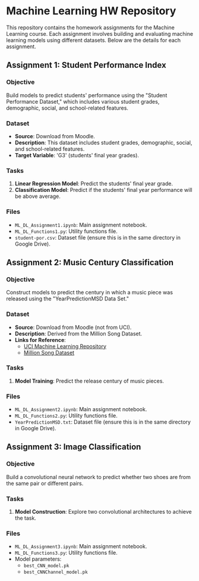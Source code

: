 # Machine Learning HW Repository

This repository contains the homework assignments for the Machine Learning course. Each assignment involves building and evaluating machine learning models using different datasets. Below are the details for each assignment.

## Assignment 1: Student Performance Index

### Objective
Build models to predict students' performance using the "Student Performance Dataset," which includes various student grades, demographic, social, and school-related features.

### Dataset
- **Source**: Download from Moodle.
- **Description**: This dataset includes student grades, demographic, social, and school-related features.
- **Target Variable**: 'G3' (students' final year grades).

### Tasks
1. **Linear Regression Model**: Predict the students' final year grade.
2. **Classification Model**: Predict if the students' final year performance will be above average.

### Files
- `ML_DL_Assignment1.ipynb`: Main assignment notebook.
- `ML_DL_Functions1.py`: Utility functions file.
- `student-por.csv`: Dataset file (ensure this is in the same directory in Google Drive).

## Assignment 2: Music Century Classification

### Objective
Construct models to predict the century in which a music piece was released using the "YearPredictionMSD Data Set."

### Dataset
- **Source**: Download from Moodle (not from UCI).
- **Description**: Derived from the Million Song Dataset.
- **Links for Reference**:
  - [UCI Machine Learning Repository](https://archive.ics.uci.edu/ml/datasets/yearpredictionmsd)
  - [Million Song Dataset](http://millionsongdataset.com/pages/tasks-demos/#yearrecognition)

### Tasks
1. **Model Training**: Predict the release century of music pieces.

### Files
- `ML_DL_Assignment2.ipynb`: Main assignment notebook.
- `ML_DL_Functions2.py`: Utility functions file.
- `YearPredictionMSD.txt`: Dataset file (ensure this is in the same directory in Google Drive).

## Assignment 3: Image Classification

### Objective
Build a convolutional neural network to predict whether two shoes are from the same pair or different pairs.

### Tasks
1. **Model Construction**: Explore two convolutional architectures to achieve the task.

### Files
- `ML_DL_Assignment3.ipynb`: Main assignment notebook.
- `ML_DL_Functions3.py`: Utility functions file.
- Model parameters:
  - `best_CNN_model.pk`
  - `best_CNNChannel_model.pk`
